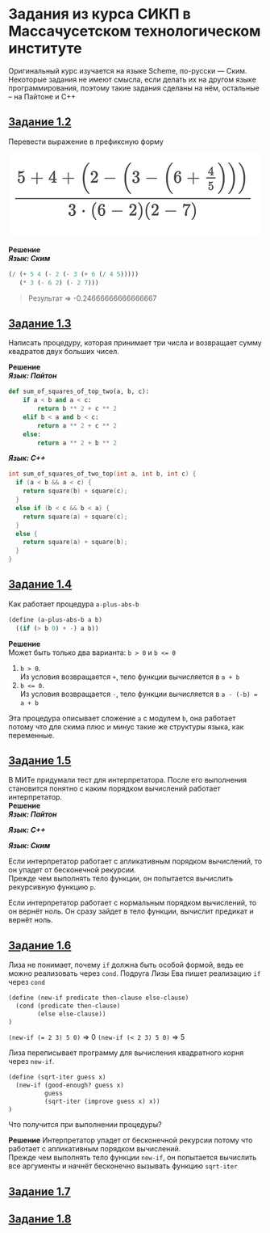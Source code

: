 # Задания из курса СИКП в Массачусетском технологическом институте
Оригинальный курс изучается на языке Scheme, по-русски — Ским.  
Некоторые задания не имеют смысла, если делать их на другом языке программирования,
поэтому такие задания сделаны на нём, остальные – на Пайтоне и С++

## [Задание 1.2](/chapter_1/1.2/expression.scm)
Перевести выражение в префиксную форму

![Картинка выражения](/chapter_1/1.2/expression.png)

**Решение**  
**_Язык: Ским_**
```scm
(/ (+ 5 4 (- 2 (- 3 (+ 6 (/ 4 5)))))
   (* 3 (- 6 2) (- 2 7)))
```
> Результат => -0.24666666666666667

## [Задание 1.3](/chapter_1/1.3)
Написать процедуру, которая принимает три числа и возвращает сумму квадратов двух больших чисел.

**Решение  
_Язык: Пайтон_**
```py
def sum_of_squares_of_top_two(a, b, c):
    if a < b and a < c:
        return b ** 2 + c ** 2
    elif b < a and b < c:
        return a ** 2 + c ** 2
    else:
        return a ** 2 + b ** 2

```
**_Язык: С++_**
```c++
int sum_of_squares_of_two_top(int a, int b, int c) {
  if (a < b && a < c) {
    return square(b) + square(c);
  }
  else if (b < c && b < a) {
    return square(a) + square(c);
  }
  else {
    return square(a) + square(b);
  }
}
```
## [Задание 1.4](/chapter_1/1.4/add-with-abs.scm)
Как работает процедура `a-plus-abs-b`
```scm
(define (a-plus-abs-b a b)
  ((if (> b 0) + -) a b))
```

**Решение**  
Может быть только два варианта: `b > 0` и `b <= 0`  
1. `b > 0`.  
Из условия возвращается `+`, тело функции вычисляется в `a + b`  
2. `b <= 0`.  
Из условия возвращается `-`, тело функции вычисляется в `a - (-b) = a + b`  

Эта процедура описывает сложение `a` с модулем `b`, она работает потому что для
скима плюс и минус такие же структуры языка, как переменные.


## [Задание 1.5](/chapter_1/1.5/)
В МИТе придумали тест для интерпретатора. После его выполнения становится понятно с каким порядком
вычислений работает интерпретатор.  
**Решение**  
**_Язык: Пайтон_**  

**_Язык: С++_**  

**_Язык: Ским_**  


Если интерпретатор работает с апликативным порядком вычислений, то он упадет от бесконечной рекурсии.  
Прежде чем выполнять тело функции, он попытается вычислить рекурсивную функцию `p`.  

Если интерпретатор работает с нормальным порядком вычислений, то он вернёт ноль.
Он сразу зайдет в тело функции, вычислит предикат и вернёт ноль.


## [Задание 1.6]()  
Лиза не понимает, почему `if` должна быть особой формой, ведь ее можно реализовать через `cond`. Подруга Лизы Ева пишет реализацию `if` через `cond`
```
(define (new-if predicate then-clause else-clause)
  (cond (predicate then-clause)
        (else else-clause))
)
```

`(new-if (= 2 3) 5 0)` => 0
`(new-if (< 2 3) 5 0)` => 5

Лиза переписывает программу для вычисления квадратного корня через `new-if`.
```
(define (sqrt-iter guess x)
  (new-if (good-enough? guess x)
          guess
          (sqrt-iter (improve guess x) x))
)
```
Что получится при выполнении процедуры?

**Решение**
Интерпретатор упадет от бесконечной рекурсии потому что работает с апликативным порядком вычислений.  
Прежде чем выполнять тело функции `new-if`, он попытается вычислить все аргументы и начнёт бесконечно вызывать функцию `sqrt-iter`

## [Задание 1.7]()


## [Задание 1.8]()
